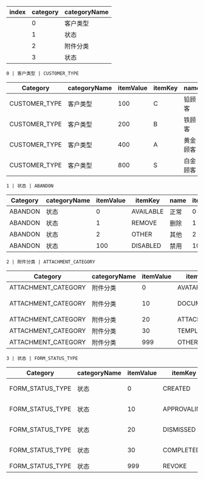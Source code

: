 |index | category | categoryName|
|------|----------|-------------|
    |0| 客户类型 | CUSTOMER_TYPE |
    |1| 状态 | ABANDON |
    |2| 附件分类 | ATTACHMENT_CATEGORY |
    |3| 状态 | FORM_STATUS_TYPE |



    0 | 客户类型 | CUSTOMER_TYPE

| Category | categoryName | itemValue | itemKey | name | itemSeq |
|----------------------|--------------|-----------|---------|------|---------|
|CUSTOMER_TYPE|客户类型|100|C|铅顾客|100|
|CUSTOMER_TYPE|客户类型|200|B|铁顾客|200|
|CUSTOMER_TYPE|客户类型|400|A|黄金顾客|400|
|CUSTOMER_TYPE|客户类型|800|S|白金顾客|800|


    1 | 状态 | ABANDON

| Category | categoryName | itemValue | itemKey | name | itemSeq |
|----------------------|--------------|-----------|---------|------|---------|
|ABANDON|状态|0|AVAILABLE|正常|0|
|ABANDON|状态|1|REMOVE|删除|1|
|ABANDON|状态|2|OTHER|其他|2|
|ABANDON|状态|100|DISABLED |禁用|100|


    2 | 附件分类 | ATTACHMENT_CATEGORY

| Category | categoryName | itemValue | itemKey | name | itemSeq |
|----------------------|--------------|-----------|---------|------|---------|
|ATTACHMENT_CATEGORY|附件分类|0|AVATAR|头像|0|
|ATTACHMENT_CATEGORY|附件分类|10|DOCUMENT|文档系统|10|
|ATTACHMENT_CATEGORY|附件分类|20|ATTACHMENT|附件|30|
|ATTACHMENT_CATEGORY|附件分类|30|TEMPLATE|模板|30|
|ATTACHMENT_CATEGORY|附件分类|999|OTHER|其他|999|


    3 | 状态 | FORM_STATUS_TYPE

| Category | categoryName | itemValue | itemKey | name | itemSeq |
|----------------------|--------------|-----------|---------|------|---------|
|FORM_STATUS_TYPE|状态|0|CREATED|待提交|0|
|FORM_STATUS_TYPE|状态|10|APPROVALING|审批中|10|
|FORM_STATUS_TYPE|状态|20|DISMISSED|被驳回|20|
|FORM_STATUS_TYPE|状态|30|COMPLETED|已完成|30|
|FORM_STATUS_TYPE|状态|999|REVOKE |撤销|999|






